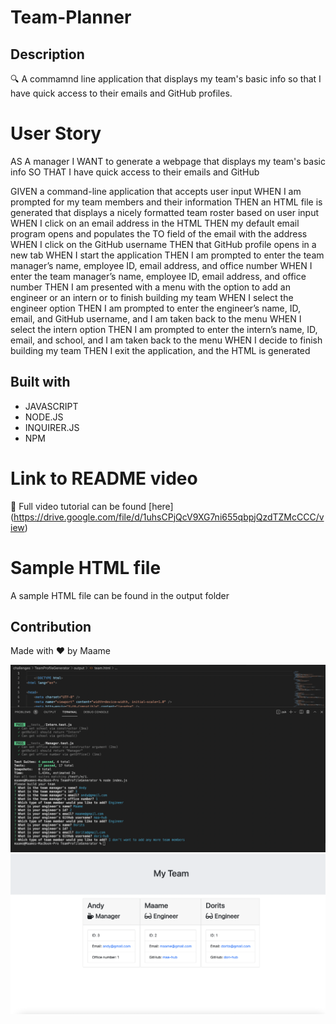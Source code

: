 # Team-Planner

## Description
🔍 A commamnd line application that displays my team's basic info so that I have quick access to their emails and GitHub profiles.

# User Story
AS A manager
I WANT to generate a webpage that displays my team's basic info
SO THAT I have quick access to their emails and GitHub

GIVEN a command-line application that accepts user input
WHEN I am prompted for my team members and their information
THEN an HTML file is generated that displays a nicely formatted team roster based on user input
WHEN I click on an email address in the HTML
THEN my default email program opens and populates the TO field of the email with the address
WHEN I click on the GitHub username
THEN that GitHub profile opens in a new tab
WHEN I start the application
THEN I am prompted to enter the team manager’s name, employee ID, email address, and office number
WHEN I enter the team manager’s name, employee ID, email address, and office number
THEN I am presented with a menu with the option to add an engineer or an intern or to finish building my team
WHEN I select the engineer option
THEN I am prompted to enter the engineer’s name, ID, email, and GitHub username, and I am taken back to the menu
WHEN I select the intern option
THEN I am prompted to enter the intern’s name, ID, email, and school, and I am taken back to the menu
WHEN I decide to finish building my team
THEN I exit the application, and the HTML is generated 


## Built with 
* JAVASCRIPT
* NODE.JS
* INQUIRER.JS
* NPM

# Link to README video 
🎥 Full video tutorial can be found [here]  (https://drive.google.com/file/d/1uhsCPjQcV9XG7ni655qbpjQzdTZMcCCC/view)

# Sample HTML file
A sample HTML file can be found in the output folder

## Contribution
Made with ❤️ by Maame

![alt text](./src/images/screenshot1.png)
![alt text](./src/images/screenshot2.png)